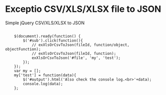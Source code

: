 Exceptio CSV/XLS/XLSX file to JSON
==============================

Simple jQuery CSV/XLS/XLSX to JSON

```
	
	$(document).ready(function() {			
	 	$('#sub').click(function(){
	 		// exXlsOrCsvToJson(fileId, function/object, objectFunction);
		 	// exXlsOrCsvToJson(fileId, function);
	 		exXlsOrCsvToJson('#file', 'my', 'test');		 		
	 	});		 	
	});
	var my = [];
	my['test'] = function(data){			
		$('#output').html('Also check the console log.<br>'+data);
		console.log(data);
	};			
		

```
